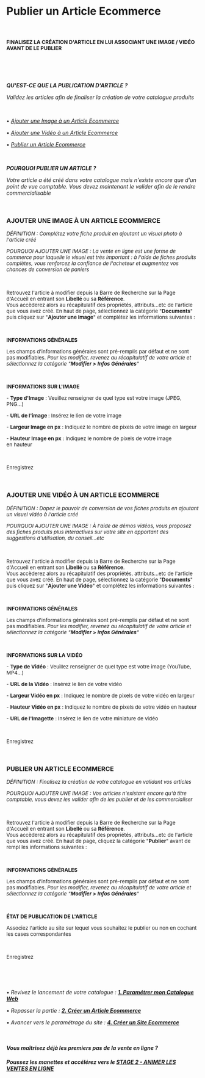 # Publier un Article Ecommerce


<h4 >&nbsp;</h4>
<h4 ><span style="font-size: 10pt;"><strong>FINALISEZ LA CR&Eacute;ATION D'ARTICLE EN LUI ASSOCIANT UNE IMAGE / VID&Eacute;O AVANT DE LE PUBLIER</strong></span></h4>
<p>&nbsp;</p>


<p>&nbsp;</p>
<p><span ><strong><em>QU'EST-CE QUE LA PUBLICATION D'ARTICLE ?</em></strong></span></p>
<p><span ><em>Validez les articles afin de finaliser la cr&eacute;ation de votre catalogue produits</em></span></p>
<p><span >&nbsp;</span></p>
<p><span >&bull; <em><a title="Ajouter une Image &agrave; un Article&nbsp;Ecommerce" href="#addimage">Ajouter une Image &agrave; un Article&nbsp;Ecommerce</a></em></span></p>
<p><span >&bull; <em><a title="Ajouter une Vid&eacute;o &agrave; un Article&nbsp;Ecommerce" href="#addvideo">Ajouter une Vid&eacute;o &agrave; un Article&nbsp;Ecommerce</a></em></span></p>
<p><span >&bull; <em><a title="Publier un Article&nbsp;Ecommerce" href="#validarticle">Publier un Article&nbsp;Ecommerce</a></em></span></p>
<p>&nbsp;</p>
<p><strong><em><span >POURQUOI PUBLIER UN ARTICLE ?</span></em></strong></p>
<p><em><span >Votre article a &eacute;t&eacute; cr&eacute;&eacute; dans votre catalogue mais n'existe encore que d'un point de vue comptable. Vous devez maintenant le valider afin de le rendre commercialisable</span></em></p>
<p>&nbsp;</p>


<h3><strong>AJOUTER UNE IMAGE &Agrave; UN ARTICLE ECOMMERCE</strong></h3>
<p><span style="font-size: 10pt;"><em><span >D&Eacute;FINITION&nbsp;</span>:&nbsp;Compl&eacute;tez votre fiche produit en ajoutant un visuel photo &agrave; l'article cr&eacute;&eacute;</em></span></p>
<p><span style="font-size: 10pt;"><em><span >POURQUOI AJOUTER UNE IMAGE</span>&nbsp;: La vente en ligne est une forme de commerce pour laquelle le visuel est tr&egrave;s important : &agrave; l'aide de fiches produits compl&egrave;tes, vous renforcez la confiance de l'acheteur et augmentez vos chances de conversion&nbsp;de paniers</em></span></p>
<p>&nbsp;</p>
<p><span style="font-size: 10pt;">Retrouvez l'article &agrave; modifier depuis la Barre de Recherche sur la Page d'Accueil en entrant son&nbsp;<strong>Libell&eacute;&nbsp;</strong>ou sa&nbsp;<strong>R&eacute;f&eacute;rence</strong>.</span><br /><span style="font-size: 10pt;">Vous acc&egrave;derez alors au r&eacute;capitulatif des propri&eacute;t&eacute;s, attributs...etc de l'article que vous avez cr&eacute;&eacute;. En haut de page, s&eacute;lectionnez la cat&eacute;gorie "<strong>Documents</strong>" puis cliquez sur "<strong>Ajouter une Image</strong>" et compl&eacute;tez les informations suivantes :</span></p>
<p><span style="font-size: 10pt;">&nbsp;</span></p>
<p><strong><span style="font-size: 10pt;">INFORMATIONS G&Eacute;N&Eacute;RALES</span></strong></p>
<p><span style="font-size: 10pt;">Les champs d'informations g&eacute;n&eacute;rales sont pr&eacute;-remplis par d&eacute;faut et ne sont pas modifiables.&nbsp;<em>Pour les modifier, revenez au r&eacute;capitulatif de votre article et s&eacute;lectionnez la cat&eacute;gorie "<strong>Modifier &gt; Infos G&eacute;n&eacute;rales</strong>"</em></span></p>
<p><span style="font-size: 10pt;">&nbsp;</span></p>
<p><strong><span style="font-size: 10pt;">INFORMATIONS SUR L'IMAGE</span></strong></p>
<p><span style="font-size: 10pt;">-&nbsp;<strong>Type d'Image</strong>&nbsp;: Veuillez renseigner de quel type est votre&nbsp;image&nbsp;(JPEG, PNG...)</span></p>
<p><span style="font-size: 10pt;">-&nbsp;<strong>URL de l'image&nbsp;</strong>: Ins&eacute;rez le lien&nbsp;de votre&nbsp;image</span></p>
<p><span style="font-size: 10pt;">-&nbsp;<strong>Largeur&nbsp;Image en px</strong>&nbsp;: Indiquez le nombre de pixels de votre image en largeur</span></p>
<p><span style="font-size: 10pt;">-&nbsp;<strong>Hauteur Image en px</strong>&nbsp;:&nbsp;Indiquez le nombre de pixels de votre image en&nbsp;hauteur</span></p>
<p><span style="font-size: 10pt;">&nbsp;</span></p>
<p><span style="font-size: 10pt;">Enregistrez</span></p>
<p>&nbsp;</p>


<h3><strong>AJOUTER UNE VID&Eacute;O &Agrave; UN ARTICLE ECOMMERCE</strong></h3>
<p><em><span style="font-size: 10pt;"><span >D&Eacute;FINITION&nbsp;</span>:&nbsp;Dopez le pouvoir de conversion de&nbsp;vos fiches produits en ajoutant un visuel vid&eacute;o &agrave; l'article cr&eacute;&eacute;</span></em></p>
<p><em><span style="font-size: 10pt;"><span >POURQUOI AJOUTER UNE IMAGE</span>&nbsp;: &Agrave; l'aide de d&eacute;mos vid&eacute;os, vous proposez des fiches produits plus interactives sur&nbsp;votre site en apportant des suggestions d'utilisation, du conseil...etc</span></em></p>
<p>&nbsp;</p>
<p><span style="font-size: 10pt;">Retrouvez l'article &agrave; modifier depuis la Barre de Recherche sur la Page d'Accueil en entrant son&nbsp;<strong>Libell&eacute;&nbsp;</strong>ou sa&nbsp;<strong>R&eacute;f&eacute;rence</strong>.</span><br /><span style="font-size: 10pt;">Vous acc&egrave;derez alors au r&eacute;capitulatif des propri&eacute;t&eacute;s, attributs...etc de l'article que vous avez cr&eacute;&eacute;. En haut de page, s&eacute;lectionnez la cat&eacute;gorie "<strong>Documents</strong>" puis cliquez sur "<strong>Ajouter une Vid&eacute;o</strong>" et compl&eacute;tez les informations suivantes :</span></p>
<p><span style="font-size: 10pt;">&nbsp;</span></p>
<p><strong><span style="font-size: 10pt;">INFORMATIONS G&Eacute;N&Eacute;RALES</span></strong></p>
<p><span style="font-size: 10pt;">Les champs d'informations g&eacute;n&eacute;rales sont pr&eacute;-remplis par d&eacute;faut et ne sont pas modifiables.&nbsp;<em>Pour les modifier, revenez au r&eacute;capitulatif de votre article et s&eacute;lectionnez la cat&eacute;gorie "<strong>Modifier &gt; Infos G&eacute;n&eacute;rales</strong>"</em></span></p>
<p><span style="font-size: 10pt;">&nbsp;</span></p>
<p><strong><span style="font-size: 10pt;">INFORMATIONS SUR LA VID&Eacute;O</span></strong></p>
<p><span style="font-size: 10pt;">-&nbsp;<strong>Type de Vid&eacute;o</strong>&nbsp;: Veuillez renseigner de quel type est votre&nbsp;image&nbsp;(YouTube, MP4...)</span></p>
<p><span style="font-size: 10pt;">-&nbsp;<strong>URL de la Vid&eacute;o</strong>&nbsp;: Ins&eacute;rez le lien&nbsp;de votre&nbsp;vid&eacute;o</span></p>
<p><span style="font-size: 10pt;">-&nbsp;<strong>Largeur Vid&eacute;o en px</strong>&nbsp;: Indiquez le nombre de pixels de votre vid&eacute;o en largeur</span></p>
<p><span style="font-size: 10pt;">-&nbsp;<strong>Hauteur Vid&eacute;o en px</strong>&nbsp;:&nbsp;Indiquez le nombre de pixels de votre vid&eacute;o en&nbsp;hauteur</span></p>
<p><span style="font-size: 10pt;">-&nbsp;<strong>URL de l'Imagette</strong>&nbsp;: Ins&eacute;rez le lien de votre miniature de vid&eacute;o</span></p>
<p><span style="font-size: 10pt;">&nbsp;</span></p>
<p><span style="font-size: 10pt;">Enregistrez</span></p>
<p>&nbsp;</p>


<h3><strong>PUBLIER&nbsp;UN ARTICLE ECOMMERCE</strong></h3>
<p><span style="font-size: 10pt;"><em><span >D&Eacute;FINITION&nbsp;</span>: Finalisez la cr&eacute;ation de votre catalogue en validant vos articles</em></span></p>
<p><span style="font-size: 10pt;"><em><span >POURQUOI AJOUTER UNE IMAGE</span>&nbsp;:&nbsp;Vos articles n'existant encore qu'&agrave; titre comptable, vous devez les valider afin de les publier et de les commercialiser</em></span></p>
<p>&nbsp;</p>
<p><span style="font-size: 10pt;">Retrouvez l'article &agrave; modifier depuis la Barre de Recherche sur la Page d'Accueil en entrant son <strong>Libell&eacute;</strong> ou sa <strong>R&eacute;f&eacute;rence</strong>.</span><br /><span style="font-size: 10pt;">Vous acc&egrave;derez alors au r&eacute;capitulatif des propri&eacute;t&eacute;s, attributs...etc de l'article que vous avez cr&eacute;&eacute;. En haut de page, cliquez la cat&eacute;gorie "<strong>Publier</strong>" avant de rempl&nbsp;les informations suivantes :</span></p>
<p><span style="font-size: 10pt;">&nbsp;</span></p>
<p><strong><span style="font-size: 10pt;">INFORMATIONS G&Eacute;N&Eacute;RALES</span></strong></p>
<p><span style="font-size: 10pt;">Les champs d'informations g&eacute;n&eacute;rales sont pr&eacute;-remplis par d&eacute;faut et ne sont pas modifiables.&nbsp;<em>Pour les modifier, revenez au r&eacute;capitulatif de votre article et s&eacute;lectionnez la cat&eacute;gorie "<strong>Modifier &gt; Infos G&eacute;n&eacute;rales</strong>"</em></span></p>
<p><span style="font-size: 10pt;">&nbsp;</span></p>
<p><strong><span style="font-size: 10pt;">&Eacute;TAT DE PUBLICATION DE L'ARTICLE</span></strong></p>
<p><span style="font-size: 10pt;">Associez l'article au site sur lequel vous souhaitez le publier ou non en cochant les cases correspondantes</span></p>
<p><span style="font-size: 10pt;">&nbsp;</span></p>
<p><span style="font-size: 10pt;">Enregistrez</span></p>
<p>&nbsp;</p>


<p>&nbsp;</p>
<p>&bull; <em>Revivez le lancement de votre catalogue : <strong><span ><a title="1. Param&eacute;trer mon Catalogue Web" href="/fr-fr/start/start-sellonline/default.md">1. Param&eacute;trer mon Catalogue Web</a></span></strong></em></p>
<p>&bull; <em>Repasser la partie : <span ><strong><a title="2. Cr&eacute;er un Article Ecommerce" href="/fr-fr/start/start-sellonline/article.md">2. Cr&eacute;er un Article Ecommerce</a></strong></span></em></p>
<p>&bull; <em>Avancer vers le param&eacute;trage du site : <span ><strong><a title="4. Cr&eacute;er un Site Ecommerce" href="/fr-fr/start/start-sellonline/editwebsite.md">4. Cr&eacute;er un Site Ecommerce</a></strong></span></em></p>
<p>&nbsp;</p>
<h4 ><em><strong><span >Vous ma&icirc;trisez d&eacute;j&agrave;&nbsp;les premiers pas de la&nbsp;vente en ligne ?</span></strong></em></h4>
<h4 ><em><strong><span >Poussez les manettes et acc&eacute;l&eacute;rez vers le <a title="STAGE 2 - ANIMER LES VENTES EN LIGNE" href="/animvente/progress-sellonline/">STAGE 2 - ANIMER LES VENTES EN LIGNE</a></span></strong></em></h4>
<p>&nbsp;</p>

